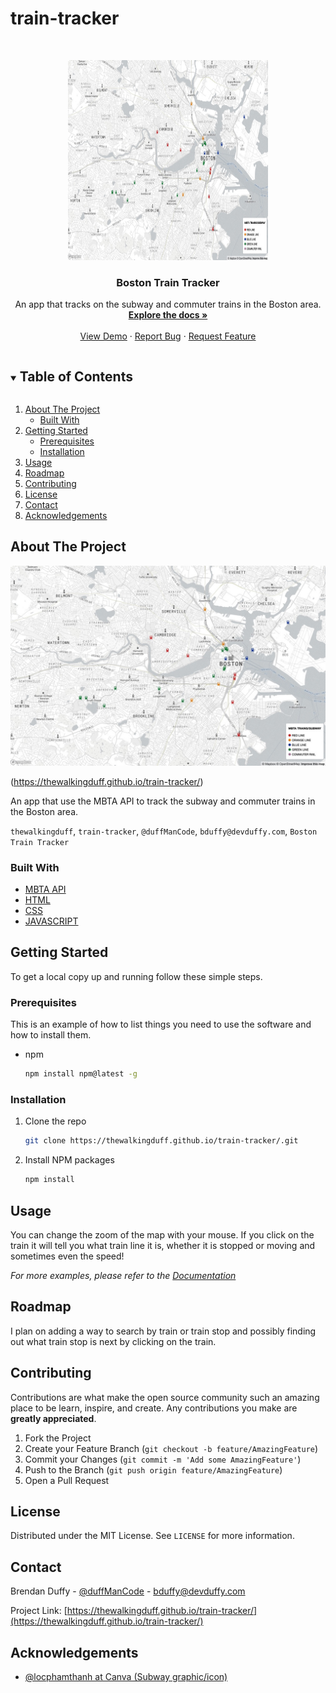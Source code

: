 # train-tracker

<!-- PROJECT LOGO -->
<br />
<p align="center">
  <a href="https://thewalkingduff.github.io/train-tracker/">
    <img src="images/readMe.jpeg" alt="Logo" width="320" height="320">
  </a>

  <h3 align="center">Boston Train Tracker</h3>

  <p align="center">
    An app that tracks on the subway and commuter trains in the Boston area.
    <br />
    <a href="https://thewalkingduff.github.io/train-tracker/"><strong>Explore the docs »</strong></a>
    <br />
    <br />
    <a href="https://thewalkingduff.github.io/train-tracker/">View Demo</a>
    ·
    <a href="https://thewalkingduff.github.io/train-tracker/">Report Bug</a>
    ·
    <a href="https://thewalkingduff.github.io/train-tracker/">Request Feature</a>
  </p>
</p>

<!-- TABLE OF CONTENTS -->
<details open="open">
  <summary><h2 style="display: inline-block">Table of Contents</h2></summary>
  <ol>
    <li>
      <a href="#about-the-project">About The Project</a>
      <ul>
        <li><a href="#built-with">Built With</a></li>
      </ul>
    </li>
    <li>
      <a href="#getting-started">Getting Started</a>
      <ul>
        <li><a href="#prerequisites">Prerequisites</a></li>
        <li><a href="#installation">Installation</a></li>
      </ul>
    </li>
    <li><a href="#usage">Usage</a></li>
    <li><a href="#roadmap">Roadmap</a></li>
    <li><a href="#contributing">Contributing</a></li>
    <li><a href="#license">License</a></li>
    <li><a href="#contact">Contact</a></li>
    <li><a href="#acknowledgements">Acknowledgements</a></li>
  </ol>
</details>

<!-- ABOUT THE PROJECT -->

## About The Project

<img src='images/readMe.jpeg'>

(https://thewalkingduff.github.io/train-tracker/)

An app that use the MBTA API to track the subway and commuter trains in the Boston area.

`thewalkingduff`, `train-tracker`, `@duffManCode`, `bduffy@devduffy.com`, `Boston Train Tracker`

### Built With

- [MBTA API]()
- [HTML]()
- [CSS]()
- [JAVASCRIPT]()


<!-- GETTING STARTED -->

## Getting Started

To get a local copy up and running follow these simple steps.

### Prerequisites

This is an example of how to list things you need to use the software and how to install them.

- npm
  ```sh
  npm install npm@latest -g
  ```

### Installation

1. Clone the repo
   ```sh
   git clone https://thewalkingduff.github.io/train-tracker/.git
   ```
2. Install NPM packages
   ```sh
   npm install
   ```

<!-- USAGE EXAMPLES -->

## Usage

You can change the zoom of the map with your mouse.  If you click on the train it will tell you what train line it is, whether it is stopped or moving and sometimes even the speed! 

_For more examples, please refer to the [Documentation](https://example.com)_

<!-- ROADMAP -->

## Roadmap

I plan on adding a way to search by train or train stop and possibly finding out what train stop is next by clicking on the train.

<!-- CONTRIBUTING -->

## Contributing

Contributions are what make the open source community such an amazing place to be learn, inspire, and create. Any contributions you make are **greatly appreciated**.

1. Fork the Project
2. Create your Feature Branch (`git checkout -b feature/AmazingFeature`)
3. Commit your Changes (`git commit -m 'Add some AmazingFeature'`)
4. Push to the Branch (`git push origin feature/AmazingFeature`)
5. Open a Pull Request

<!-- LICENSE -->

## License

Distributed under the MIT License. See `LICENSE` for more information.

<!-- CONTACT -->

## Contact

Brendan Duffy - [@duffManCode](https://twitter.com/twitter_handle) - bduffy@devduffy.com

Project Link: [https://thewalkingduff.github.io/train-tracker/](https://thewalkingduff.github.io/train-tracker/)

<!-- ACKNOWLEDGEMENTS -->

## Acknowledgements

- [@locphamthanh at Canva (Subway graphic/icon)](https://www.canva.com/p/locphamthanh/)

<!-- MARKDOWN LINKS & IMAGES -->
<!-- https://www.markdownguide.org/basic-syntax/#reference-style-links -->

[contributors-shield]: https://img.shields.io/github/contributors/github_username/repo.svg?style=for-the-badge
[contributors-url]: https://github.com/github_username/repo/graphs/contributors
[forks-shield]: https://img.shields.io/github/forks/github_username/repo.svg?style=for-the-badge
[forks-url]: https://github.com/github_username/repo/network/members
[stars-shield]: https://img.shields.io/github/stars/github_username/repo.svg?style=for-the-badge
[stars-url]: https://github.com/github_username/repo/stargazers
[issues-shield]: https://img.shields.io/github/issues/github_username/repo.svg?style=for-the-badge
[issues-url]: https://github.com/github_username/repo/issues
[license-shield]: https://img.shields.io/github/license/github_username/repo.svg?style=for-the-badge
[license-url]: https://github.com/github_username/repo/blob/master/LICENSE.txt
[linkedin-shield]: https://img.shields.io/badge/-LinkedIn-black.svg?style=for-the-badge&logo=linkedin&colorB=555
[linkedin-url]: https://linkedin.com/in/github_username
